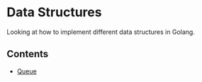 # Data Structures

Looking at how to implement different data structures in Golang.

## Contents

- [Queue](./queue)
